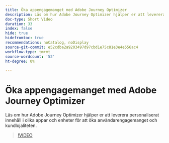 ```yaml
---
title: Öka appengagemanget med Adobe Journey Optimizer
description: Läs om hur Adobe Journey Optimizer hjälper er att leverera personaliserat innehåll i olika appar och enheter för att öka användarengagemanget och kundlojaliteten.
doc-type: Short Video
duration: 33
index: false
hide: true
hidefromtoc: true
recommendations: noCatalog, noDisplay
source-git-commit: e52cdba2a9203497d97cbd1e75c81e3e4e556ac4
workflow-type: tm+mt
source-wordcount: '52'
ht-degree: 0%

---
```



# Öka appengagemanget med Adobe Journey Optimizer

Läs om hur Adobe Journey Optimizer hjälper er att leverera personaliserat innehåll i olika appar och enheter för att öka användarengagemanget och kundlojaliteten.

<!-- 72_S603_3442534_32_boost-app-engagement-with-adobe-journey-optimizer -->
>[!VIDEO](https://video.tv.adobe.com/v/3458221/?learn=on&enablevpops=true)
